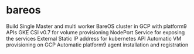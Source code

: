 # bareos
Build Single Master and multi worker BareOS cluster in GCP with platform9 APIs
GKE CSI v0.7 for volume provisioning
NodePort Service for exposing the services
External Static IP address for kubernetes API
Automatic VM provisioning on GCP
Automatic platform9 agent installation and registration

